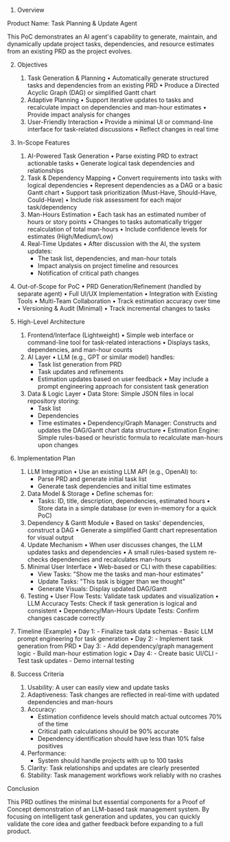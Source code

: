 1. Overview

Product Name: Task Planning & Update Agent

This PoC demonstrates an AI agent's capability to generate, maintain, and dynamically update project tasks, dependencies, and resource estimates from an existing PRD as the project evolves.

2. Objectives
	1.	Task Generation & Planning
	•	Automatically generate structured tasks and dependencies from an existing PRD
	•	Produce a Directed Acyclic Graph (DAG) or simplified Gantt chart
	2.	Adaptive Planning
	•	Support iterative updates to tasks and recalculate impact on dependencies and man-hour estimates
	•	Provide impact analysis for changes
	3.	User-Friendly Interaction
	•	Provide a minimal UI or command-line interface for task-related discussions
	•	Reflect changes in real time

3. In-Scope Features
	1.	AI-Powered Task Generation
	•	Parse existing PRD to extract actionable tasks
	•	Generate logical task dependencies and relationships
	2.	Task & Dependency Mapping
	•	Convert requirements into tasks with logical dependencies
	•	Represent dependencies as a DAG or a basic Gantt chart
	•	Support task prioritization (Must-Have, Should-Have, Could-Have)
	•	Include risk assessment for each major task/dependency
	3.	Man-Hours Estimation
	•	Each task has an estimated number of hours or story points
	•	Changes to tasks automatically trigger recalculation of total man-hours
	•	Include confidence levels for estimates (High/Medium/Low)
	4.	Real-Time Updates
	•	After discussion with the AI, the system updates:
		-	The task list, dependencies, and man-hour totals
		-	Impact analysis on project timeline and resources
		-	Notification of critical path changes

4. Out-of-Scope for PoC
	•	PRD Generation/Refinement (handled by separate agent)
	•	Full UI/UX Implementation
	•	Integration with Existing Tools
	•	Multi-Team Collaboration
	•	Track estimation accuracy over time
	•	Versioning & Audit (Minimal)
	•	Track incremental changes to tasks

5. High-Level Architecture
	1.	Frontend/Interface (Lightweight)
	•	Simple web interface or command-line tool for task-related interactions
	•	Displays tasks, dependencies, and man-hour counts
	2.	AI Layer
	•	LLM (e.g., GPT or similar model) handles:
		-	Task list generation from PRD
		-	Task updates and refinements
		-	Estimation updates based on user feedback
	•	May include a prompt engineering approach for consistent task generation
	3.	Data & Logic Layer
	•	Data Store: Simple JSON files in local repository storing:
		-	Task list
		-	Dependencies
		-	Time estimates
	•	Dependency/Graph Manager: Constructs and updates the DAG/Gantt chart data structure
	•	Estimation Engine: Simple rules-based or heuristic formula to recalculate man-hours upon changes

6. Implementation Plan
	1.	LLM Integration
	•	Use an existing LLM API (e.g., OpenAI) to:
		-	Parse PRD and generate initial task list
		-	Generate task dependencies and initial time estimates
	2.	Data Model & Storage
	•	Define schemas for:
		-	Tasks: ID, title, description, dependencies, estimated hours
	•	Store data in a simple database (or even in-memory for a quick PoC)
	3.	Dependency & Gantt Module
	•	Based on tasks' dependencies, construct a DAG
	•	Generate a simplified Gantt chart representation for visual output
	4.	Update Mechanism
	•	When user discusses changes, the LLM updates tasks and dependencies
	•	A small rules-based system re-checks dependencies and recalculates man-hours
	5.	Minimal User Interface
	•	Web-based or CLI with these capabilities:
		-	View Tasks: "Show me the tasks and man-hour estimates"
		-	Update Tasks: "This task is bigger than we thought"
		-	Generate Visuals: Display updated DAG/Gantt
	6.	Testing
	•	User Flow Tests: Validate task updates and visualization
	•	LLM Accuracy Tests: Check if task generation is logical and consistent
	•	Dependency/Man-Hours Update Tests: Confirm changes cascade correctly

7. Timeline (Example)
	•	Day 1:
		-	Finalize task data schemas
		-	Basic LLM prompt engineering for task generation
	•	Day 2:
		-	Implement task generation from PRD
	•	Day 3:
		-	Add dependency/graph management logic
		-	Build man-hour estimation logic
	•	Day 4:
		-	Create basic UI/CLI
		-	Test task updates
		-	Demo internal testing

8. Success Criteria
	1.	Usability: A user can easily view and update tasks
	2.	Adaptiveness: Task changes are reflected in real-time with updated dependencies and man-hours
	3.	Accuracy: 
		-	Estimation confidence levels should match actual outcomes 70% of the time
		-	Critical path calculations should be 90% accurate
		-	Dependency identification should have less than 10% false positives
	4.	Performance:
		-	System should handle projects with up to 100 tasks
	5.	Clarity: Task relationships and updates are clearly presented
	6.	Stability: Task management workflows work reliably with no crashes

Conclusion

This PRD outlines the minimal but essential components for a Proof of Concept demonstration of an LLM-based task management system. By focusing on intelligent task generation and updates, you can quickly validate the core idea and gather feedback before expanding to a full product.